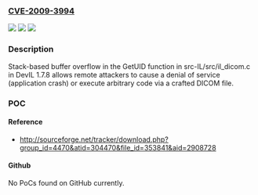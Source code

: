 ### [CVE-2009-3994](https://cve.mitre.org/cgi-bin/cvename.cgi?name=CVE-2009-3994)
![](https://img.shields.io/static/v1?label=Product&message=n%2Fa&color=blue)
![](https://img.shields.io/static/v1?label=Version&message=n%2Fa&color=blue)
![](https://img.shields.io/static/v1?label=Vulnerability&message=n%2Fa&color=brighgreen)

### Description

Stack-based buffer overflow in the GetUID function in src-IL/src/il_dicom.c in DevIL 1.7.8 allows remote attackers to cause a denial of service (application crash) or execute arbitrary code via a crafted DICOM file.

### POC

#### Reference
- http://sourceforge.net/tracker/download.php?group_id=4470&atid=304470&file_id=353841&aid=2908728

#### Github
No PoCs found on GitHub currently.

